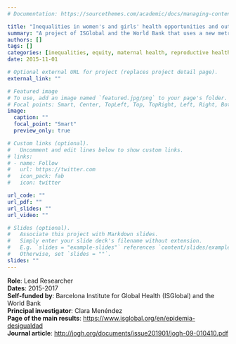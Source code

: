 ```yaml
---
# Documentation: https://sourcethemes.com/academic/docs/managing-content/

title: "Inequalities in women's and girls' health opportunities and outcomes"
summary: "A project of ISGlobal and the World Bank that uses a new metric to quantify inequalities in the coverage of the right to health among sub-Saharan women."
authors: []
tags: []
categories: [inequalities, equity, maternal health, reproductive health]
date: 2015-11-01

# Optional external URL for project (replaces project detail page).
external_link: ""

# Featured image
# To use, add an image named `featured.jpg/png` to your page's folder.
# Focal points: Smart, Center, TopLeft, Top, TopRight, Left, Right, BottomLeft, Bottom, BottomRight.
image:
  caption: ""
  focal_point: "Smart"
  preview_only: true

# Custom links (optional).
#   Uncomment and edit lines below to show custom links.
# links:
# - name: Follow
#   url: https://twitter.com
#   icon_pack: fab
#   icon: twitter

url_code: ""
url_pdf: ""
url_slides: ""
url_video: ""

# Slides (optional).
#   Associate this project with Markdown slides.
#   Simply enter your slide deck's filename without extension.
#   E.g. `slides = "example-slides"` references `content/slides/example-slides.md`.
#   Otherwise, set `slides = ""`.
slides: ""
---
```

**Role**: Lead Researcher </br>
**Dates**: 2015-2017 </br>
**Self-funded by**: Barcelona Institute for Global Health (ISGlobal) and the World Bank</br>
**Principal investigator**: Clara Menéndez</br>
**Page of the main results**: https://www.isglobal.org/en/epidemia-desigualdad</br>
**Journal article**: http://jogh.org/documents/issue201901/jogh-09-010410.pdf
